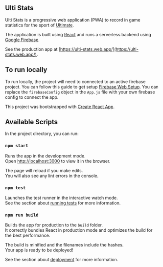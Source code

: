 ## Ulti Stats

Ulti Stats is a progressive web application (PWA) to record in game statistics for the sport of [Ultimate](https://en.wikipedia.org/wiki/Ultimate_(sport)).

The application is built using [React](https://reactjs.org/) and runs a serverless backend using [Google Firebase](https://firebase.google.com/).

See the production app at [https://ulti-stats.web.app/](https://ulti-stats.web.app/).

## To run locally

To run locally, the project will need to connected to an active firebase project. You can follow this guide to get setup [Firebase Web Setup](https://firebase.google.com/docs/web/setup). You can replace the `firebaseConfig` object in the `App.js` file with your own firebase config to connect the app.

This project was bootstrapped with [Create React App](https://github.com/facebook/create-react-app).

## Available Scripts

In the project directory, you can run:

### `npm start`

Runs the app in the development mode.<br />
Open [http://localhost:3000](http://localhost:3000) to view it in the browser.

The page will reload if you make edits.<br />
You will also see any lint errors in the console.

### `npm test`

Launches the test runner in the interactive watch mode.<br />
See the section about [running tests](https://facebook.github.io/create-react-app/docs/running-tests) for more information.

### `npm run build`

Builds the app for production to the `build` folder.<br />
It correctly bundles React in production mode and optimizes the build for the best performance.

The build is minified and the filenames include the hashes.<br />
Your app is ready to be deployed!

See the section about [deployment](https://facebook.github.io/create-react-app/docs/deployment) for more information.